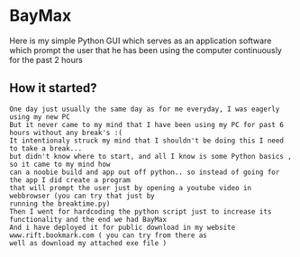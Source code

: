 # BayMax
Here is my simple Python GUI which serves as an application software which prompt the user that he has been using the computer continuously for the past 2 hours


## How it started?
```
One day just usually the same day as for me everyday, I was eagerly using my new PC
But it never came to my mind that I have been using my PC for past 6 hours without any break's :(
It intentionaly struck my mind that I shouldn't be doing this I need to take a break...
but didn't know where to start, and all I know is some Python basics , so it came to my mind how 
can a noobie build and app out off python.. so instead of going for the app I did create a program 
that will prompt the user just by opening a youtube video in webbrowser (you can try that just by 
running the breaktime.py)
Then I went for hardcoding the python script just to increase its functionality and the end we had BayMax
And i have deployed it for public download in my website www.rift.bookmark.com ( you can try from there as
well as download my attached exe file )
